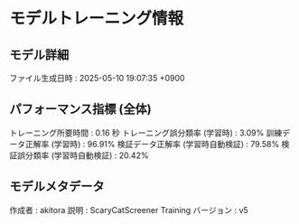 # モデルトレーニング情報

## モデル詳細
ファイル生成日時   : 2025-05-10 19:07:35 +0900

## パフォーマンス指標 (全体)
トレーニング所要時間              : 0.16 秒
トレーニング誤分類率 (学習時)     : 3.09%
訓練データ正解率 (学習時)         : 96.91%
検証データ正解率 (学習時自動検証) : 79.58%
検証誤分類率 (学習時自動検証)     : 20.42%

## モデルメタデータ
作成者            : akitora
説明              : ScaryCatScreener Training
バージョン        : v5